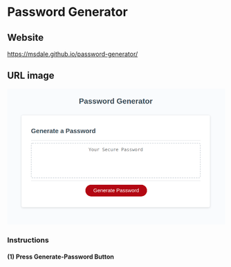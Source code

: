 # Password Generator

## Website
https://msdale.github.io/password-generator/

## URL image
![Password-Generator](./assets/images/password-generator.png)

### Instructions
#### (1) Press Generate-Password Button